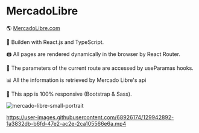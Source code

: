 # MercadoLibre
🌎 [MercadoLibre.com]([https://dynamic-routes.netlify.app/](https://dynamic-routes-swart.vercel.app/))

🧱 Builden with React.js and TypeScript. 

🖨 All pages are rendered dynamically in the browser by React Router.

🔎 The parameters of the current route are accessed by useParamas hooks.

📊 All the information is retrieved by Mercado Libre's api

📲 This app is 100% responsive (Bootstrap & Sass).

![mercado-libre-small-portrait](https://user-images.githubusercontent.com/68926174/129942563-e776097b-be77-40ed-a9c7-8527cc7b324b.png)



https://user-images.githubusercontent.com/68926174/129942892-1a3832db-b6fd-47e2-ac2e-2ca105566e6a.mp4

